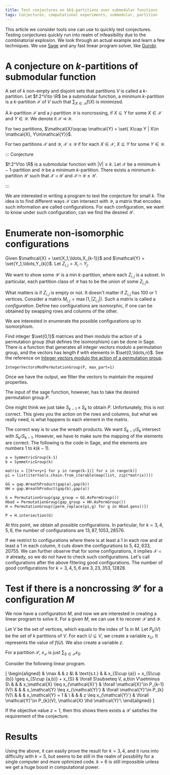 ```yaml
---
title: Test conjectures on $k$-partitions over submodular functions
tags: Conjectures, computational experiments, submodular, partition
---
```


This article we consider tools one can use to quickly test conjectures. Testing conjectures quickly run into realm of infeasibility due to the combinatorial explosion. We look through an actual example and learn a few techniques. We use [Sage](https://www.sagemath.org/) and any fast linear program solver, like [Gurobi](https://www.gurobi.com/). 

# A conjecture on $k$-partitions of submodular function

A set of $k$ non-empty and disjoint sets that partitions $V$ is called a $k$-partition.
Let $f:2^V\to \R$ be a submodular function, a minimum $k$-partition is a $k$-partition $\mathcal{X}$ of $V$ such that $\sum_{X\in \mathcal{X}} f(X)$ is minimized.

A $k$-partition $\mathcal{X}$ and a $j$-partition $\mathcal{Y}$ is noncrossing, if $X\subseteq Y$ for some $X\in \mathcal{X}$ and $Y\in \mathcal{Y}$. We denote it $\mathcal{X}\lhd\mathcal{Y}$.

For two partitions, $\mathcal{X}\sqcap \mathcal{Y} = \set{ X\cap Y | X\in \mathcal{X}, Y\in\mathcal{Y}}$.

For two partitions $\mathcal{X}$ and $\mathcal{Y}$, $\mathcal{X}\leq \mathcal{Y}$ if for each $X\in\mathcal{X}$, $X\subseteq Y$ for some $Y\in\mathcal{Y}$.

::: Conjecture

  $f:2^V\to \R$ is a submodular function with $|V|\geq k$. Let $\mathcal{X}$ be a minimum $k-1$-partition and $\mathcal{Y}$ be a minimum $k$-partition. There exists a minimum $k$-partition $\mathcal{Y}'$ such that $\mathcal{X}\lhd \mathcal{Y}'$ and $\mathcal{X}\sqcap \mathcal{Y} \leq \mathcal{Y}'$.

:::

We are interested in writing a program to test the conjecture for small $k$.
The idea is to find different ways $\mathcal{X}$ can intersect with $\mathcal{Y}$, a matrix that encodes such information are called configurations. For each configuration, we want to know under such configuration, can we find the desired $\mathcal{Y}'$.

# Enumerate non-isomorphic configurations

Given $\mathcal{X} = \set{X_1,\ldots,X_{k-1}}$ and $\mathcal{Y} = \set{Y_1,\ldots,Y_{k}}$. Let $Z_{i,j} = X_i\cap Y_j$.

We want to show some $\mathcal{Y}'$ is a min $k$-partition, where each $Z_{i,j}$ is a subset. In particular, each partition class of $\mathcal{Y}$ has to be the union of some $Z_{i,j}$s. 

What matters is if $Z_{i,j}$ is empty or not. It doesn't matter if $Z_{i,j}$ has $100$ or $1$ vertices. Consider a matrix $M_{i,j} = \max(1,|Z_{i,j}|)$. Such a matrix is called a _configuration_. 
Define two configurations are isomorphic, if one can be obtained by swapping rows and columns of the other. 

We are interested in enumerate the possible configurations up to isomorphism.

Find integer $\set{0,1}$ matrices and then modulo the action of a permutation group (that defines the isomorphism) can be done in Sage. There is a function that generates all integer vectors modulo a permutation group, and the vectors has length $\ell$ with elements in $\set{0,\ldots,n}$. See the reference on [Integer vectors modulo the action of a permutation group](https://doc.sagemath.org/html/en/reference/combinat/sage/combinat/integer_vectors_mod_permgroup.html). 
    
    IntegerVectorsModPermutationGroup(P, max_part=1)

Once we have the output, we filter the vectors to maintain the required properties.

The input of the sage function, however, has to take the desired permutation group $P$. 

One might think we just take $S_{k-1}\times S_k$ to obtain $P$. Unfortunately, this is not correct. This gives you the action on the rows and columns, but what we really need, is what happens to each element in the matrix. 

The correct way is to use the wreath products. We want $S_{k-1} \wr S_k$ intersect with $S_k \wr S_{k-1}$. However, we have to make sure the mapping of the elements are correct. The following is the code in Sage, and the elements are numbers $1$ to $k(k-1)$.

    a = SymmetricGroup(k-1)
    b = SymmetricGroup(k)
    
    matrix = [[k*x+y+1 for y in range(k-1)] for x in range(k)]
    pi = list(itertools.chain.from_iterable(map(list, zip(*matrix))))
    
    GG = gap.WreathProduct(gap(a),gap(b))
    HH = gap.WreathProduct(gap(b),gap(a))
    
    G = PermutationGroup(gap_group = GG.AsPermGroup())
    Hbad = PermutationGroup(gap_group = HH.AsPermGroup())
    H = PermutationGroup([perm_replace(pi,g) for g in Hbad.gens()])
    
    P = H.intersection(G)

At this point, we obtain all possible configurations. In particular, for $k=3,4,5,6$, the number of configurations are $13, 87, 1053, 28576$.

If we restrict to configurations where there is at least a $1$ in each row and at least a $1$ in each column, it cuts down the configurations to $5,42,633,20755$.
We can further observe that for some configurations, it implies $\mathcal{X}\lhd \mathcal{Y}$ already, so we do not have to check such configurations.
Let's call configurations after the above filtering good configurations. The number of good configurations for $k=3,4,5,6$ are $3, 23, 353, 12828$. 

# Test if there is a noncrossing $\mathcal{Y}'$ for a configuration $M$

We now have a configuration $M$, and now we are interested in creating a linear program to solve it. For a given $M$, we can use it to recover $\mathcal{X}$ and $\mathcal{Y}$.

Let $V$ be the set of vertices, which equals to the index of $1$s in $M$. Let $P_k(V)$ be the set of $k$ partitions of $V$. For each $U\subseteq V$, we create a variable $x_U$. It represents the value of $f(U)$.
We also create a variable $z$.

For a partition $\mathcal{S}$, $x_\mathcal{S}$ is just $\sum_{S\in \mathcal{S}} x_S$.

Consider the following linear program. 

\[
\begin{aligned}
& \max        & & z &\\
& \text{s.t.} & & x_{S\cup \{a\}} + x_{S\cup \{b\}} \geq x_{S\cup \{a,b\}} + x_{S} & \forall S\subseteq V, a,b\in V\setminus S\\
&             & & x_\mathcal{X} \leq x_{\mathcal{X}'} & \forall \mathcal{X}'\in P_{k-1}(V)\\
&             & & x_\mathcal{Y} \leq x_{\mathcal{Y}'} & \forall \mathcal{Y}'\in P_{k}(V)\\
&             & & x_\mathcal{Y} = 1 & \\
&             & & z \leq x_{\mathcal{Y}'} & \forall \mathcal{Y}'\in P_{k}(V), \mathcal{X} \lhd \mathcal{Y}'\\
\end{aligned}
\]

If the objective value $z=1$, then this shows there exists a $\mathcal{Y}'$ satisfies the requirement of the conjecture. 

# Results

Using the above, it can easily prove the result for $k=3,4$, and it runs into difficulty with $k=5$, but seems to be still in the realm of possbility for a single computer and more optimized code. $k=6$ is still impossible unless we get a huge boost in computational power. 
